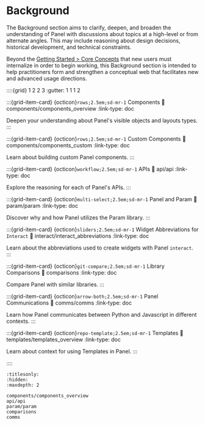 # Background

The Background section aims to clarify, deepen, and broaden the understanding of Panel with discussions about topics at a high-level or from alternate angles. This may include reasoning about design decisions, historical development, and technical constraints.

Beyond the [Getting Started > Core Concepts](../getting_started/core_concepts.md) that new users must internalize in order to begin working, this Background section is intended to help practitioners form and strengthen a conceptual web that facilitates new and advanced usage directions.

::::{grid} 1 2 2 3
:gutter: 1 1 1 2

:::{grid-item-card} {octicon}`rows;2.5em;sd-mr-1` Components
:link: components/components_overview
:link-type: doc

Deepen your understanding about Panel's visible objects and layouts types.
:::

:::{grid-item-card} {octicon}`rows;2.5em;sd-mr-1` Custom Components
:link: components/components_custom
:link-type: doc

Learn about building custom Panel components.
:::

:::{grid-item-card} {octicon}`workflow;2.5em;sd-mr-1` APIs
:link: api/api
:link-type: doc

Explore the reasoning for each of Panel's APIs.
:::

:::{grid-item-card} {octicon}`multi-select;2.5em;sd-mr-1` Panel and Param
:link: param/param
:link-type: doc

Discover why and how Panel utilizes the Param library.
:::

:::{grid-item-card} {octicon}`sliders;2.5em;sd-mr-1` Widget Abbreviations for `Interact`
:link: interact/interact_abbreviations
:link-type: doc

Learn about the abbreviations used to create widgets with Panel `interact`.
:::

:::{grid-item-card} {octicon}`git-compare;2.5em;sd-mr-1` Library Comparisons
:link: comparisons
:link-type: doc

Compare Panel with similar libraries.
:::

:::{grid-item-card} {octicon}`arrow-both;2.5em;sd-mr-1` Panel Communications
:link: comms/comms
:link-type: doc

Learn how Panel communicates between Python and Javascript in different contexts.
:::

:::{grid-item-card} {octicon}`repo-template;2.5em;sd-mr-1` Templates
:link: templates/templates_overview
:link-type: doc

Learn about context for using Templates in Panel.
:::


::::


```{toctree}
:titlesonly:
:hidden:
:maxdepth: 2

components/components_overview
api/api
param/param
comparisons
comms
```
